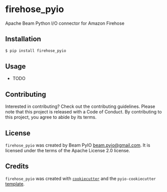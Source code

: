 # firehose_pyio

Apache Beam Python I/O connector for Amazon Firehose

## Installation

```bash
$ pip install firehose_pyio
```

## Usage

- TODO

## Contributing

Interested in contributing? Check out the contributing guidelines. Please note that this project is released with a Code of Conduct. By contributing to this project, you agree to abide by its terms.

## License

`firehose_pyio` was created by Beam PyIO <beam.pyio@gmail.com>. It is licensed under the terms of the Apache License 2.0 license.

## Credits

`firehose_pyio` was created with [`cookiecutter`](https://cookiecutter.readthedocs.io/en/latest/) and the `pyio-cookiecutter` [template](https://github.com/beam-pyio/pyio-cookiecutter).
